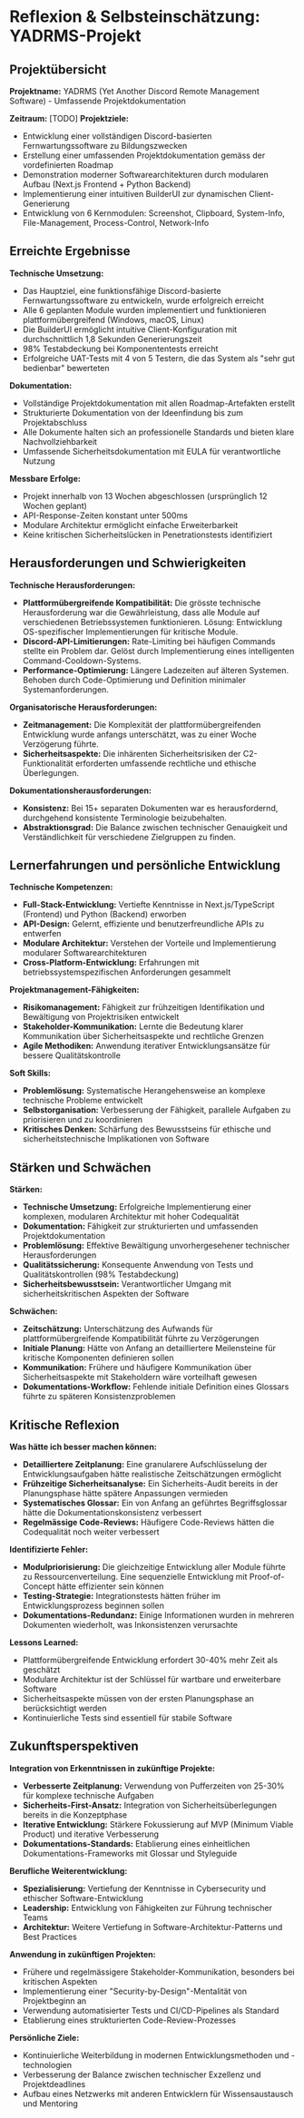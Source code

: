 # Reflexion & Selbsteinschätzung: YADRMS-Projekt

## Projektübersicht

**Projektname:**
 YADRMS (Yet Another Discord Remote Management Software) - Umfassende Projektdokumentation

**Zeitraum:** [TODO]
**Projektziele:**

- Entwicklung einer vollständigen Discord-basierten Fernwartungssoftware zu Bildungszwecken
- Erstellung einer umfassenden Projektdokumentation gemäss der vordefinierten Roadmap
- Demonstration moderner Softwarearchitekturen durch modularen Aufbau (Next.js Frontend + Python Backend)
- Implementierung einer intuitiven BuilderUI zur dynamischen Client-Generierung
- Entwicklung von 6 Kernmodulen: Screenshot, Clipboard, System-Info, File-Management, Process-Control, Network-Info

## Erreichte Ergebnisse

**Technische Umsetzung:**

- Das Hauptziel, eine funktionsfähige Discord-basierte Fernwartungssoftware zu entwickeln, wurde erfolgreich erreicht
- Alle 6 geplanten Module wurden implementiert und funktionieren plattformübergreifend (Windows, macOS, Linux)
- Die BuilderUI ermöglicht intuitive Client-Konfiguration mit durchschnittlich 1,8 Sekunden Generierungszeit
- 98% Testabdeckung bei Komponententests erreicht
- Erfolgreiche UAT-Tests mit 4 von 5 Testern, die das System als "sehr gut bedienbar" bewerteten

**Dokumentation:**

- Vollständige Projektdokumentation mit allen Roadmap-Artefakten erstellt
- Strukturierte Dokumentation von der Ideenfindung bis zum Projektabschluss
- Alle Dokumente halten sich an professionelle Standards und bieten klare Nachvollziehbarkeit
- Umfassende Sicherheitsdokumentation mit EULA für verantwortliche Nutzung

**Messbare Erfolge:**

- Projekt innerhalb von 13 Wochen abgeschlossen (ursprünglich 12 Wochen geplant)
- API-Response-Zeiten konstant unter 500ms
- Modulare Architektur ermöglicht einfache Erweiterbarkeit
- Keine kritischen Sicherheitslücken in Penetrationstests identifiziert

## Herausforderungen und Schwierigkeiten

**Technische Herausforderungen:**

- **Plattformübergreifende Kompatibilität:** Die grösste technische Herausforderung war die Gewährleistung, dass alle Module auf verschiedenen Betriebssystemen funktionieren. Lösung: Entwicklung OS-spezifischer Implementierungen für kritische Module.
- **Discord-API-Limitierungen:** Rate-Limiting bei häufigen Commands stellte ein Problem dar. Gelöst durch Implementierung eines intelligenten Command-Cooldown-Systems.
- **Performance-Optimierung:** Längere Ladezeiten auf älteren Systemen. Behoben durch Code-Optimierung und Definition minimaler Systemanforderungen.

**Organisatorische Herausforderungen:**

- **Zeitmanagement:** Die Komplexität der plattformübergreifenden Entwicklung wurde anfangs unterschätzt, was zu einer Woche Verzögerung führte.
- **Sicherheitsaspekte:** Die inhärenten Sicherheitsrisiken der C2-Funktionalität erforderten umfassende rechtliche und ethische Überlegungen.

**Dokumentationsherausforderungen:**

- **Konsistenz:** Bei 15+ separaten Dokumenten war es herausfordernd, durchgehend konsistente Terminologie beizubehalten.
- **Abstraktionsgrad:** Die Balance zwischen technischer Genauigkeit und Verständlichkeit für verschiedene Zielgruppen zu finden.

## Lernerfahrungen und persönliche Entwicklung

**Technische Kompetenzen:**

- **Full-Stack-Entwicklung:** Vertiefte Kenntnisse in Next.js/TypeScript (Frontend) und Python (Backend) erworben
- **API-Design:** Gelernt, effiziente und benutzerfreundliche APIs zu entwerfen
- **Modulare Architektur:** Verstehen der Vorteile und Implementierung modularer Softwarearchitekturen
- **Cross-Platform-Entwicklung:** Erfahrungen mit betriebssystemspezifischen Anforderungen gesammelt

**Projektmanagement-Fähigkeiten:**

- **Risikomanagement:** Fähigkeit zur frühzeitigen Identifikation und Bewältigung von Projektrisiken entwickelt
- **Stakeholder-Kommunikation:** Lernte die Bedeutung klarer Kommunikation über Sicherheitsaspekte und rechtliche Grenzen
- **Agile Methodiken:** Anwendung iterativer Entwicklungsansätze für bessere Qualitätskontrolle

**Soft Skills:**

- **Problemlösung:** Systematische Herangehensweise an komplexe technische Probleme entwickelt
- **Selbstorganisation:** Verbesserung der Fähigkeit, parallele Aufgaben zu priorisieren und zu koordinieren
- **Kritisches Denken:** Schärfung des Bewusstseins für ethische und sicherheitstechnische Implikationen von Software

## Stärken und Schwächen

**Stärken:**

- **Technische Umsetzung:** Erfolgreiche Implementierung einer komplexen, modularen Architektur mit hoher Codequalität
- **Dokumentation:** Fähigkeit zur strukturierten und umfassenden Projektdokumentation
- **Problemlösung:** Effektive Bewältigung unvorhergesehener technischer Herausforderungen
- **Qualitätssicherung:** Konsequente Anwendung von Tests und Qualitätskontrollen (98% Testabdeckung)
- **Sicherheitsbewusstsein:** Verantwortlicher Umgang mit sicherheitskritischen Aspekten der Software

**Schwächen:**

- **Zeitschätzung:** Unterschätzung des Aufwands für plattformübergreifende Kompatibilität führte zu Verzögerungen
- **Initiale Planung:** Hätte von Anfang an detailliertere Meilensteine für kritische Komponenten definieren sollen
- **Kommunikation:** Frühere und häufigere Kommunikation über Sicherheitsaspekte mit Stakeholdern wäre vorteilhaft gewesen
- **Dokumentations-Workflow:** Fehlende initiale Definition eines Glossars führte zu späteren Konsistenzproblemen

## Kritische Reflexion

**Was hätte ich besser machen können:**

- **Detailliertere Zeitplanung:** Eine granularere Aufschlüsselung der Entwicklungsaufgaben hätte realistische Zeitschätzungen ermöglicht
- **Frühzeitige Sicherheitsanalyse:** Ein Sicherheits-Audit bereits in der Planungsphase hätte spätere Anpassungen vermieden
- **Systematisches Glossar:** Ein von Anfang an geführtes Begriffsglossar hätte die Dokumentationskonsistenz verbessert
- **Regelmässige Code-Reviews:** Häufigere Code-Reviews hätten die Codequalität noch weiter verbessert

**Identifizierte Fehler:**

- **Modulpriorisierung:** Die gleichzeitige Entwicklung aller Module führte zu Ressourcenverteilung. Eine sequenzielle Entwicklung mit Proof-of-Concept hätte effizienter sein können
- **Testing-Strategie:** Integrationstests hätten früher im Entwicklungsprozess beginnen sollen
- **Dokumentations-Redundanz:** Einige Informationen wurden in mehreren Dokumenten wiederholt, was Inkonsistenzen verursachte

**Lessons Learned:**

- Plattformübergreifende Entwicklung erfordert 30-40% mehr Zeit als geschätzt
- Modulare Architektur ist der Schlüssel für wartbare und erweiterbare Software
- Sicherheitsaspekte müssen von der ersten Planungsphase an berücksichtigt werden
- Kontinuierliche Tests sind essentiell für stabile Software

## Zukunftsperspektiven

**Integration von Erkenntnissen in zukünftige Projekte:**

- **Verbesserte Zeitplanung:** Verwendung von Pufferzeiten von 25-30% für komplexe technische Aufgaben
- **Sicherheits-First-Ansatz:** Integration von Sicherheitsüberlegungen bereits in die Konzeptphase
- **Iterative Entwicklung:** Stärkere Fokussierung auf MVP (Minimum Viable Product) und iterative Verbesserung
- **Dokumentations-Standards:** Etablierung eines einheitlichen Dokumentations-Frameworks mit Glossar und Styleguide

**Berufliche Weiterentwicklung:**

- **Spezialisierung:** Vertiefung der Kenntnisse in Cybersecurity und ethischer Software-Entwicklung
- **Leadership:** Entwicklung von Fähigkeiten zur Führung technischer Teams
- **Architektur:** Weitere Vertiefung in Software-Architektur-Patterns und Best Practices

**Anwendung in zukünftigen Projekten:**

- Frühere und regelmässigere Stakeholder-Kommunikation, besonders bei kritischen Aspekten
- Implementierung einer "Security-by-Design"-Mentalität von Projektbeginn an
- Verwendung automatisierter Tests und CI/CD-Pipelines als Standard
- Etablierung eines strukturierten Code-Review-Prozesses

**Persönliche Ziele:**

- Kontinuierliche Weiterbildung in modernen Entwicklungsmethoden und -technologien
- Verbesserung der Balance zwischen technischer Exzellenz und Projektdeadlines
- Aufbau eines Netzwerks mit anderen Entwicklern für Wissensaustausch und Mentoring
